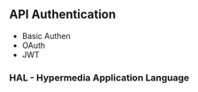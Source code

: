 API Authentication
----------------------------

 - Basic Authen
 - OAuth
 - JWT


### HAL - Hypermedia Application Language

